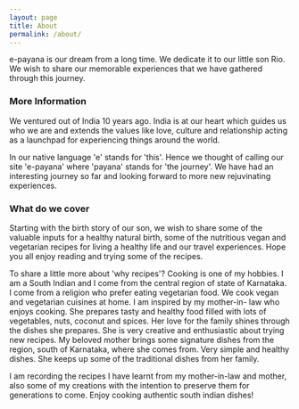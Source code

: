 ```yaml
---
layout: page
title: About
permalink: /about/
---
```


e-payana is our dream from a long time. We dedicate it to our little son Rio. We wish to share our memorable experiences that we have gathered through this journey. 

### More Information

We ventured out of India 10 years ago. India is at our heart which guides us who we are and extends the values like love, culture and relationship acting as a launchpad for experiencing things around the world. 

In our native language 'e' stands for 'this'. Hence we thought of calling our site 'e-payana' where 'payana' stands for 'the journey'. We have had an interesting journey so far and looking forward to more new rejuvinating experiences.

### What do we cover

Starting with the birth story of our son, we wish to share some of the valuable inputs for a healthy natural birth, some of the nutritious vegan and vegetarian recipes for living a healthy life and our travel experiences. Hope you all enjoy reading and trying some of the recipes.

To share a little more about 'why recipes'?
Cooking is one of my hobbies. I am a South Indian and I come from the central region of state of Karnataka. I come from a religion who prefer eating vegetarian food. We cook vegan and vegetarian cuisines at home. I am inspired by my mother-in- law who enjoys cooking. She prepares tasty and healthy food filled with lots of vegetables, nuts, coconut and spices. Her love for the family shines through the dishes she prepares. She is very creative and enthusiastic about trying new recipes. My beloved mother brings some signature dishes from the region, south of Karnataka, where she comes from. Very simple and healthy dishes. She keeps up some of the traditional dishes from her family. 

I am recording the recipes I have learnt from my mother-in-law and mother, also some of my creations with the intention to preserve them for generations to come. Enjoy cooking authentic south indian dishes!

